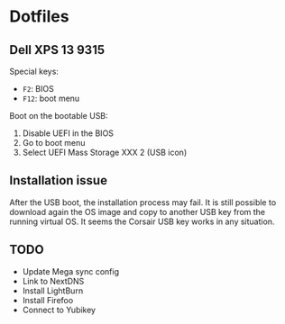 # Dotfiles

## Dell XPS 13 9315

Special keys:

- `F2`: BIOS
- `F12`: boot menu

Boot on the bootable USB:

1. Disable UEFI in the BIOS
2. Go to boot menu
3. Select UEFI Mass Storage XXX 2 (USB icon)

## Installation issue

After the USB boot, the installation process may fail.
It is still possible to download again the OS image and copy to another USB key from the running virtual OS.
It seems the Corsair USB key works in any situation.

## TODO

- Update Mega sync config
- Link to NextDNS
- Install LightBurn
- Install Firefoo
- Connect to Yubikey
